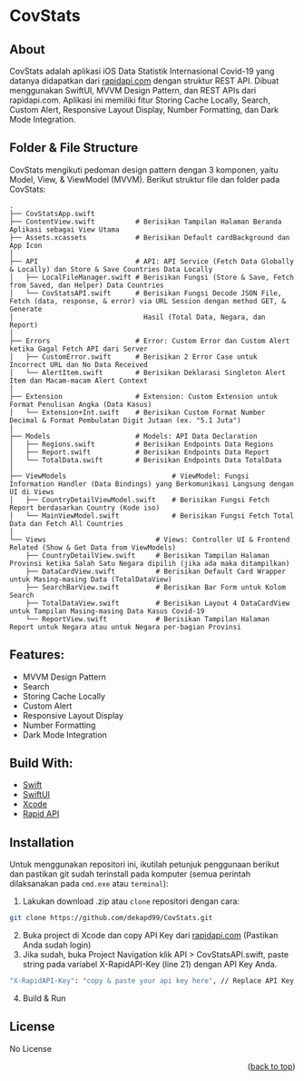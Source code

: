 # CovStats

<!-- ABOUT THE PROJECT -->
## About
CovStats adalah aplikasi iOS Data Statistik Internasional Covid-19 yang datanya didapatkan dari [rapidapi.com](https://rapidapi.com/axisbits-axisbits-default/api/covid-19-statistics/) dengan struktur REST API. Dibuat menggunakan SwiftUI, MVVM Design Pattern, dan REST APIs dari rapidapi.com. Aplikasi ini memiliki fitur Storing Cache Locally, Search, Custom Alert, Responsive Layout Display, Number Formatting, dan Dark Mode Integration.

<!-- ABOUT THE FILE & FOLDER STRUCTURE -->
## Folder & File Structure
CovStats mengikuti pedoman design pattern dengan 3 komponen, yaitu Model, View, & ViewModel (MVVM). 
Berikut struktur file dan folder pada CovStats:

    .
    ├── CovStatsApp.swift
    ├── ContentView.swift          # Berisikan Tampilan Halaman Beranda Aplikasi sebagai View Utama
    ├── Assets.xcassets            # Berisikan Default cardBackground dan App Icon
    │
    ├── API                        # API: API Service (Fetch Data Globally & Locally) dan Store & Save Countries Data Locally
    │   ├── LocalFileManager.swift # Berisikan Fungsi (Store & Save, Fetch from Saved, dan Helper) Data Countries
    │   └── CovStatsAPI.swift      # Berisikan Fungsi Decode JSON File, Fetch (data, response, & error) via URL Session dengan method GET, & Generate 
    │                                Hasil (Total Data, Negara, dan Report)
    │
    ├── Errors                     # Error: Custom Error dan Custom Alert ketika Gagal Fetch API dari Server
    │   ├── CustomError.swift      # Berisikan 2 Error Case untuk Incorrect URL dan No Data Received
    │   └── AlertItem.swift        # Berisikan Deklarasi Singleton Alert Item dan Macam-macam Alert Context
    │
    ├── Extension                  # Extension: Custom Extension untuk Format Penulisan Angka (Data Kasus)
    │   └── Extension+Int.swift    # Berisikan Custom Format Number Decimal & Format Pembulatan Digit Jutaan (ex. "5.1 Juta")
    │
    ├── Models                     # Models: API Data Declaration
    │   ├── Regions.swift          # Berisikan Endpoints Data Regions
    │   ├── Report.swift           # Berisikan Endpoints Data Report
    │   └── TotalData.swift        # Berisikan Endpoints Data TotalData
    │
    ├── ViewModels                          # ViewModel: Fungsi Information Handler (Data Bindings) yang Berkomunikasi Langsung dengan UI di Views
    │   ├── CountryDetailViewModel.swift    # Berisikan Fungsi Fetch Report berdasarkan Country (Kode iso)
    │   └── MainViewModel.swift             # Berisikan Fungsi Fetch Total Data dan Fetch All Countries
    │
    └── Views                           # Views: Controller UI & Frontend Related (Show & Get Data from ViewModels)
        ├── CountryDetailView.swift     # Berisikan Tampilan Halaman Provinsi ketika Salah Satu Negara dipilih (jika ada maka ditampilkan)
        ├── DataCardView.swift          # Berisikan Default Card Wrapper untuk Masing-masing Data (TotalDataView)
        ├── SearchBarView.swift         # Berisikan Bar Form untuk Kolom Search
        ├── TotalDataView.swift         # Berisikan Layout 4 DataCardView untuk Tampilan Masing-masing Data Kasus Covid-19
        └── ReportView.swift            # Berisikan Tampilan Halaman Report untuk Negara atau untuk Negara per-bagian Provinsi

<!-- List of Features -->
## Features:

* MVVM Design Pattern
* Search
* Storing Cache Locally
* Custom Alert
* Responsive Layout Display
* Number Formatting
* Dark Mode Integration

<!-- Used Tools -->
## Build With:

* [Swift](https://www.swift.org/documentation/)
* [SwiftUI](https://developer.apple.com/xcode/swiftui/)
* [Xcode](https://developer.apple.com/xcode/)
* [Rapid API](https://rapidapi.com/)

<!-- How to Install -->
## Installation
Untuk menggunakan repositori ini, ikutilah petunjuk penggunaan berikut dan pastikan git sudah terinstall pada komputer (semua perintah dilaksanakan pada `cmd.exe` atau `terminal`):

1. Lakukan download .zip atau `clone` repositori dengan cara:
```bash
git clone https://github.com/dekapd99/CovStats.git
```

2. Buka project di Xcode dan copy API Key dari [rapidapi.com](https://rapidapi.com/axisbits-axisbits-default/api/covid-19-statistics/) (Pastikan Anda sudah login)
3. Jika sudah, buka Project Navigation klik API > CovStatsAPI.swift, paste string pada variabel X-RapidAPI-Key (line 21) dengan API Key Anda.
```bash
"X-RapidAPI-Key": "copy & paste your api key here", // Replace API Key disini
```

4. Build & Run

<!-- What Kind of License? -->
## License
No License 

<p align="right">(<a href="#top">back to top</a>)</p>
